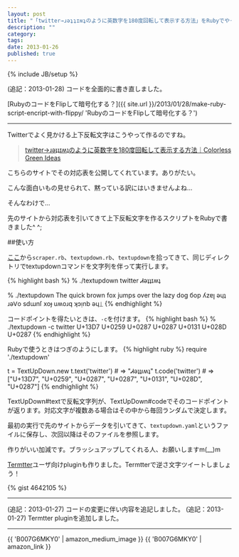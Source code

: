 ```yaml
---
layout: post
title: "「twitter→ɹəʇʇɪʍʇのように英数字を180度回転して表示する方法」をRubyでやってみた"
description: ""
category: 
tags: 
date: 2013-01-26
published: true
---
```

{% include JB/setup %}

(追記：2013-01-28) コードを全面的に書き直しました。

[RubyのコードをFlipして暗号化する？]({{ site.url }}/2013/01/28/make-ruby-script-encript-with-flippy/ 'RubyのコードをFlipして暗号化する？')

---

Twitterでよく見かける上下反転文字はこうやって作るのですね。

> [twitter→ɹəʇʇɪʍʇのように英数字を180度回転して表示する方法｜Colorless Green Ideas](http://id.fnshr.info/2013/01/25/upsidedowntext/ 'twitter→ɹəʇʇɪʍʇのように英数字を180度回転して表示する方法｜Colorless Green Ideas')

こちらのサイトでその対応表を公開してくれています。ありがたい。

こんな面白いもの見せられて、黙っている訳にはいきませんよね...

そんなわけで...

先のサイトから対応表を引いてきて上下反転文字を作るスクリプトをRubyで書きました^ ^;

##使い方

[ここ](https://gist.github.com/4642105)から`scraper.rb`、`textupdown.rb`、`textupdown`を拾ってきて、同じディレクトリでtextupdownコマンドを文字列を伴って実行します。

{% highlight bash %}
% ./textupdown twitter
Ꮧəʇʇɪʍʇ

% ./textupdown The quick brown fox jumps over the lazy dog
бop ʎzɐꞁ əɥʇ ɹəᏙo sdաnſ xoɟ uʍoɹq ʞɔᴉnb əɥ⏊
{% endhighlight %}

コードポイントを得たいときは、`-c`を付けます。
{% highlight bash %}
% ./textupdown -c twitter
U+13D7
U+0259
U+0287
U+0287
U+0131
U+028D
U+0287
{% endhighlight %}


Rubyで使うときはつぎのようにします。
{% highlight ruby %}
require './textupdown'

t = TextUpDown.new
t.text('twitter') # => "Ꮧəʇʇıʍʇ"
t.code('twitter') # => ["U+13D7", "U+0259", "U+0287", "U+0287", "U+0131", "U+028D", "U+0287"]
{% endhighlight %}

TextUpDown#textで反転文字列が、TextUpDown#codeでそのコードポイントが返ります。対応文字が複数ある場合はその中から毎回ランダムで決定します。

最初の実行で先のサイトからデータを引いてきて、`textupdown.yaml`というファイルに保存し、次回以降はそのファイルを参照します。

作りがいい加減です。ブラッシュアップしてくれる人、お願いしますm(__)m

[Termtter](https://rubygems.org/gems/termtter 'termtter \| RubyGems.org \| your community gem host')ユーザ向けpluginも作りました。Termtterで逆さ文字ツイートしましょう！

{% gist 4642105 %}

---

(追記：2013-01-27) コードの変更に伴い内容を追記しました。
(追記：2013-01-27) Termtter pluginを追加しました。

---

{{ 'B007G6MKY0' | amazon_medium_image }}
{{ 'B007G6MKY0' | amazon_link }}

